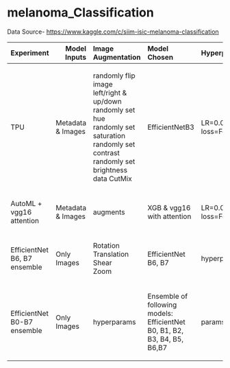 # melanoma_Classification
Data Source- https://www.kaggle.com/c/siim-isic-melanoma-classification


| Experiment | Model Inputs | Image Augmentation |Model Chosen | Hyperparameters |LB Score |
| :---:         |       ---: | :---       | :---         |     :---:      |          ---: |
|  <p align="left">TPU</p>   |   <p align="left">Metadata & Images</p> | <p align="left">randomly flip image left/right & up/down<br>randomly set hue<br>randomly set saturation<br>randomly set contrast<br>randomly set brightness<br>data CutMix</p>| <p align="left">EfficientNetB3</p> | <p align="left">LR=0.0001<br>loss=Focal Loss</p> |  0.8856  |
|  <p align="left">AutoML + vgg16 attention</p>   |  <p align="left">Metadata & Images</p> | <p align="left">augments</p> | <p align="left">XGB & vgg16 with attention</p> | <p align="left">LR=0.0001<br> loss=Focal Loss</p> |0.9395  |
|  <p align="left">EfficientNet B6, B7 ensemble</p> | <p align="left">Only Images</p> | <p align="left">Rotation<br>Translation<br>Shear<br>Zoom</p> | <p align="left">EfficientNet B6, B7</p> | <p align="left">hyperparams</p> | 0.9337 |
|  <p align="left">EfficientNet B0-B7 ensemble   |  <p align="left">Only Images</p> | <p align="left">hyperparams</p> |  <p align="left">Ensemble of following models:  EfficientNet B0, B1, B2, B3, B4, B5, B6,B7</p> |  <p align="left">params</p> | 0.9330 |
